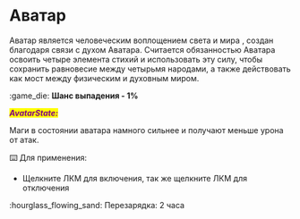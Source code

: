 # Аватар

Аватар является человеческим воплощением света и мира , создан благодаря связи с духом Аватара. Считается обязанностью Аватара освоить четыре элемента стихий и использовать эту силу, чтобы сохранить равновесие между четырьмя народами, а также действовать как мост между физическим и духовным миром.

:game\_die: **Шанс выпадения - 1%**



_<mark style="color:purple;">**AvatarState:**</mark>_

Маги в состоянии аватара намного сильнее и получают меньше урона от атак.

:keyboard: Для применения:

* Щелкните ЛКМ для включения, так же щелкните ЛКМ для отключения

:hourglass\_flowing\_sand: Перезарядка: 2 часа
